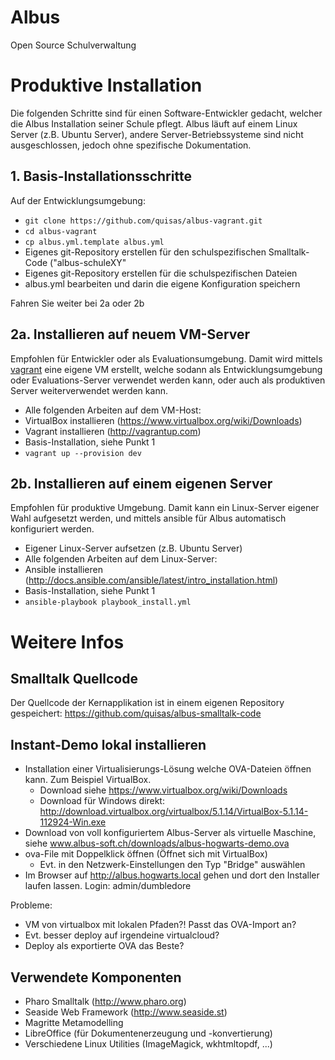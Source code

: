 # Albus

Open Source Schulverwaltung

# Produktive Installation

Die folgenden Schritte sind für einen Software-Entwickler gedacht, welcher die Albus Installation seiner Schule pflegt.
Albus läuft auf einem Linux Server (z.B. Ubuntu Server), andere Server-Betriebssysteme sind nicht ausgeschlossen, jedoch
ohne spezifische Dokumentation.


## 1. Basis-Installationsschritte

Auf der Entwicklungsumgebung:

* `git clone https://github.com/quisas/albus-vagrant.git`
* `cd albus-vagrant`
* `cp albus.yml.template albus.yml`
* Eigenes git-Repository erstellen für den schulspezifischen Smalltalk-Code ("albus-schuleXY"
* Eigenes git-Repository erstellen für die schulspezifischen Dateien
* albus.yml bearbeiten und darin die eigene Konfiguration speichern

Fahren Sie weiter bei 2a oder 2b

## 2a. Installieren auf neuem VM-Server

Empfohlen für Entwickler oder als Evaluationsumgebung. Damit wird mittels [vagrant](http://vagrantup.com) eine eigene VM erstellt,
welche sodann als Entwicklungsumgebung oder Evaluations-Server verwendet werden kann, oder auch als produktiven Server
weiterverwendet werden kann.

* Alle folgenden Arbeiten auf dem VM-Host:
* VirtualBox installieren (<https://www.virtualbox.org/wiki/Downloads>)
* Vagrant installieren (<http://vagrantup.com>)
* Basis-Installation, siehe Punkt 1
* `vagrant up --provision dev`

## 2b. Installieren auf einem eigenen Server

Empfohlen für produktive Umgebung. Damit kann ein Linux-Server eigener Wahl aufgesetzt werden, und mittels ansible für Albus automatisch konfiguriert werden.

* Eigener Linux-Server aufsetzen (z.B. Ubuntu Server)
* Alle folgenden Arbeiten auf dem Linux-Server:
* Ansible installieren (<http://docs.ansible.com/ansible/latest/intro_installation.html>)
* Basis-Installation, siehe Punkt 1
* `ansible-playbook playbook_install.yml`

# Weitere Infos

## Smalltalk Quellcode

Der Quellcode der Kernapplikation ist in einem eigenen Repository gespeichert: <https://github.com/quisas/albus-smalltalk-code>

## Instant-Demo lokal installieren

* Installation einer Virtualisierungs-Lösung welche OVA-Dateien öffnen kann. Zum Beispiel VirtualBox.
  * Download siehe https://www.virtualbox.org/wiki/Downloads
  * Download für Windows direkt: http://download.virtualbox.org/virtualbox/5.1.14/VirtualBox-5.1.14-112924-Win.exe
* Download von voll konfiguriertem Albus-Server als virtuelle Maschine, siehe www.albus-soft.ch/downloads/albus-hogwarts-demo.ova
* ova-File mit Doppelklick öffnen (Öffnet sich mit VirtualBox)
  * Evt. in den Netzwerk-Einstellungen den Typ "Bridge" auswählen
* Im Browser auf http://albus.hogwarts.local gehen und dort den Installer laufen lassen. Login: admin/dumbledore

Probleme:
* VM von virtualbox mit lokalen Pfaden?! Passt das OVA-Import an?
* Evt. besser deploy auf irgendeine virtualcloud?
* Deploy als exportierte OVA das Beste?


## Verwendete Komponenten

* Pharo Smalltalk (<http://www.pharo.org>)
* Seaside Web Framework (<http://www.seaside.st>)
* Magritte Metamodelling
* LibreOffice (für Dokumentenerzeugung und -konvertierung)
* Verschiedene Linux Utilities (ImageMagick, wkhtmltopdf, ...)
